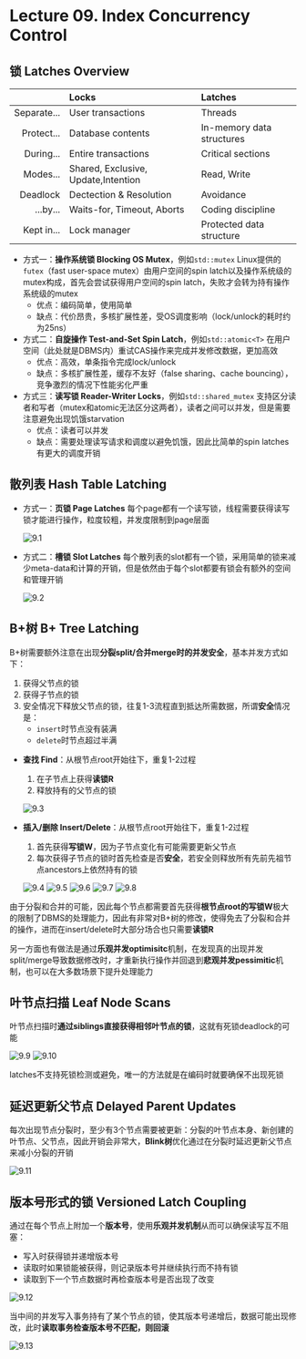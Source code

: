 # Lecture 09. Index Concurrency Control

## 锁 Latches Overview

||Locks|Latches|
|-:|:-|:-|
|Separate...|User transactions|Threads|
|Protect...|Database contents|In-memory data structures|
|During...|Entire transactions|Critical sections|
|Modes...|Shared, Exclusive, Update,Intention| Read, Write|
|Deadlock|Dectection & Resolution|Avoidance|
|...by...|Waits-for, Timeout, Aborts|Coding discipline|
|Kept in...|Lock manager|Protected data structure|

- 方式一：**操作系统锁 Blocking OS Mutex**，例如`std::mutex`
  Linux提供的`futex`（fast user-space mutex）由用户空间的spin latch以及操作系统级的mutex构成，首先会尝试获得用户空间的spin latch，失败才会转为持有操作系统级的mutex
  - 优点：编码简单，使用简单
  - 缺点：代价昂贵，多核扩展性差，受OS调度影响（lock/unlock的耗时约为25ns）
- 方式二：**自旋操作 Test-and-Set Spin Latch**，例如`std::atomic<T>`
  在用户空间（此处就是DBMS内）重试CAS操作来完成并发修改数据，更加高效
  - 优点：高效，单条指令完成lock/unlock
  - 缺点：多核扩展性差，缓存不友好（false sharing、cache bouncing），竞争激烈的情况下性能劣化严重
- 方式三：**读写锁 Reader-Writer Locks**，例如`std::shared_mutex`
  支持区分读者和写者（mutex和atomic无法区分这两者），读者之间可以并发，但是需要注意避免出现饥饿starvation
  - 优点：读者可以并发
  - 缺点：需要处理读写请求和调度以避免饥饿，因此比简单的spin latches有更大的调度开销

## 散列表 Hash Table Latching

- 方式一：**页锁 Page Latches**
  每个page都有一个读写锁，线程需要获得读写锁才能进行操作，粒度较粗，并发度限制到page层面

  ![9.1](images/9.1.png)

- 方式二：**槽锁 Slot Latches**
  每个散列表的slot都有一个锁，采用简单的锁来减少meta-data和计算的开销，但是依然由于每个slot都要有锁会有额外的空间和管理开销

  ![9.2](images/9.2.png)


## B+树 B+ Tree Latching

B+树需要额外注意在出现**分裂split/合并merge时的并发安全**，基本并发方式如下：

1. 获得父节点的锁
2. 获得子节点的锁
3. 安全情况下释放父节点的锁，往复1-3流程直到抵达所需数据，所谓**安全**情况是：
   - `insert`时节点没有装满
   - `delete`时节点超过半满

- **查找 Find**：从根节点root开始往下，重复1-2过程
  1. 在子节点上获得**读锁R**
  2. 释放持有的父节点的锁
  
  ![9.3](images/9.3.png)

- **插入/删除 Insert/Delete**：从根节点root开始往下，重复1-2过程
  1. 首先获得**写锁W**，因为子节点变化有可能需要更新父节点
  2. 每次获得子节点的锁时首先检查是否**安全**，若安全则释放所有先前先祖节点ancestors上依然持有的锁
  
  ![9.4](images/9.4.png)
  ![9.5](images/9.5.png)
  ![9.6](images/9.6.png)
  ![9.7](images/9.7.png)
  ![9.8](images/9.8.png)

由于分裂和合并的可能，因此每个节点都需要首先获得**根节点root的写锁W**极大的限制了DBMS的处理能力，因此有非常对B+树的修改，使得免去了分裂和合并的操作，进而在insert/delete时大部分场合也只需要**读锁R**

另一方面也有做法是通过**乐观并发optimisitc**机制，在发现真的出现并发split/merge导致数据修改时，才重新执行操作并回退到**悲观并发pessimitic**机制，也可以在大多数场景下提升处理能力

## 叶节点扫描 Leaf Node Scans

叶节点扫描时**通过siblings直接获得相邻叶节点的锁**，这就有死锁deadlock的可能

![9.9](images/9.9.png)
![9.10](images/9.10.png)

latches不支持死锁检测或避免，唯一的方法就是在编码时就要确保不出现死锁

## 延迟更新父节点 Delayed Parent Updates

每次出现节点分裂时，至少有3个节点需要被更新：分裂的叶节点本身、新创建的叶节点、父节点，因此开销会非常大，**Blink树**优化通过在分裂时延迟更新父节点来减小分裂的开销

![9.11](images/9.11.png)

## 版本号形式的锁 Versioned Latch Coupling

通过在每个节点上附加一个**版本号**，使用**乐观并发机制**从而可以确保读写互不阻塞：

- 写入时获得锁并递增版本号
- 读取时如果锁能被获得，则记录版本号并继续执行而不持有锁
- 读取到下一个节点数据时再检查版本号是否出现了改变

![9.12](images/9.12.png)

当中间的并发写入事务持有了某个节点的锁，使其版本号递增后，数据可能出现修改，此时**读取事务检查版本号不匹配，则回滚**

![9.13](images/9.13.png)

